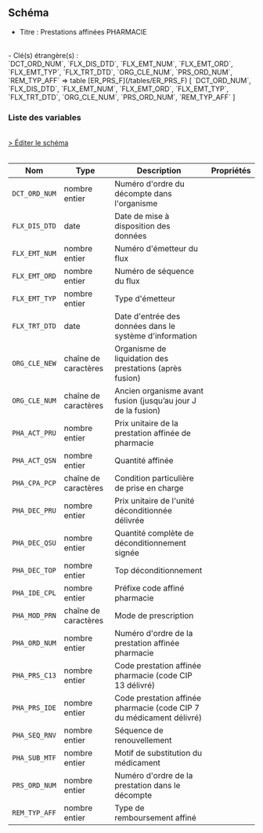 ## Schéma

- Titre : Prestations affinées PHARMACIE
<br />
- Clé(s) étrangère(s) : <br />
`DCT_ORD_NUM`, `FLX_DIS_DTD`, `FLX_EMT_NUM`, `FLX_EMT_ORD`, `FLX_EMT_TYP`, `FLX_TRT_DTD`, `ORG_CLE_NUM`, `PRS_ORD_NUM`, `REM_TYP_AFF` => table [ER_PRS_F](/tables/ER_PRS_F) [ `DCT_ORD_NUM`, `FLX_DIS_DTD`, `FLX_EMT_NUM`, `FLX_EMT_ORD`, `FLX_EMT_TYP`, `FLX_TRT_DTD`, `ORG_CLE_NUM`, `PRS_ORD_NUM`, `REM_TYP_AFF` ]<br />

### Liste des variables
<br />
<div>
    <a href="https://gitlab.com/healthdatahub/schema-snds/edit/master/schemas/DCIR/ER_PHA_F.json"  
    arget="_blank" rel="noopener noreferrer">> Éditer le schéma</a>
    <OutboundLink />
</div>
<br />

Nom|Type|Description|Propriétés
-|-|-|-
`DCT_ORD_NUM`|nombre entier|Numéro d&#x27;ordre du décompte dans l&#x27;organisme||
`FLX_DIS_DTD`|date|Date de mise à disposition des données||
`FLX_EMT_NUM`|nombre entier|Numéro d&#x27;émetteur du flux||
`FLX_EMT_ORD`|nombre entier|Numéro de séquence du flux||
`FLX_EMT_TYP`|nombre entier|Type d&#x27;émetteur||
`FLX_TRT_DTD`|date|Date d&#x27;entrée des données dans le système d&#x27;information||
`ORG_CLE_NEW`|chaîne de caractères|Organisme de liquidation des prestations (après fusion)||
`ORG_CLE_NUM`|chaîne de caractères|Ancien organisme avant fusion (jusqu’au jour J de la fusion)||
`PHA_ACT_PRU`|nombre entier|Prix unitaire de la prestation affinée de pharmacie||
`PHA_ACT_QSN`|nombre entier|Quantité affinée||
`PHA_CPA_PCP`|chaîne de caractères|Condition particulière de prise en charge ||
`PHA_DEC_PRU`|nombre entier|Prix unitaire de l&#x27;unité déconditionnée délivrée ||
`PHA_DEC_QSU`|nombre entier|Quantité complète de déconditionnement signée||
`PHA_DEC_TOP`|nombre entier|Top déconditionnement||
`PHA_IDE_CPL`|nombre entier|Préfixe code affiné pharmacie||
`PHA_MOD_PRN`|chaîne de caractères|Mode de prescription||
`PHA_ORD_NUM`|nombre entier|Numéro d&#x27;ordre de la prestation affinée pharmacie||
`PHA_PRS_C13`|nombre entier|Code prestation affinée pharmacie (code CIP 13 délivré)||
`PHA_PRS_IDE`|nombre entier|Code prestation affinée pharmacie (code CIP 7 du médicament délivré)||
`PHA_SEQ_RNV`|nombre entier|Séquence de renouvellement||
`PHA_SUB_MTF`|nombre entier|Motif de substitution du médicament||
`PRS_ORD_NUM`|nombre entier|Numéro d&#x27;ordre de la prestation dans le décompte||
`REM_TYP_AFF`|nombre entier|Type de remboursement affiné||

